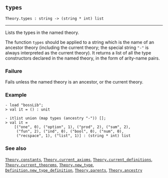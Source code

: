 ## `types`

``` hol4
Theory.types : string -> (string * int) list
```

------------------------------------------------------------------------

Lists the types in the named theory.

The function `types` should be applied to a string which is the name of
an ancestor theory (including the current theory; the special string
`"-"` is always interpreted as the current theory). It returns a list of
all the type constructors declared in the named theory, in the form of
arity-name pairs.

### Failure

Fails unless the named theory is an ancestor, or the current theory.

### Example

``` hol4
- load "bossLib";
> val it = () : unit

- itlist union (map types (ancestry "-")) [];
> val it =
    [("one", 0), ("option", 1), ("prod", 2), ("sum", 2),
     ("fun", 2), ("ind", 0), ("bool", 0), ("num", 0),
     ("recspace", 1), ("list", 1)] : (string * int) list
```

### See also

[`Theory.constants`](#Theory.constants),
[`Theory.current_axioms`](#Theory.current_axioms),
[`Theory.current_definitions`](#Theory.current_definitions),
[`Theory.current_theorems`](#Theory.current_theorems),
[`Theory.new_type`](#Theory.new_type),
[`Definition.new_type_definition`](#Definition.new_type_definition),
[`Theory.parents`](#Theory.parents),
[`Theory.ancestry`](#Theory.ancestry)
